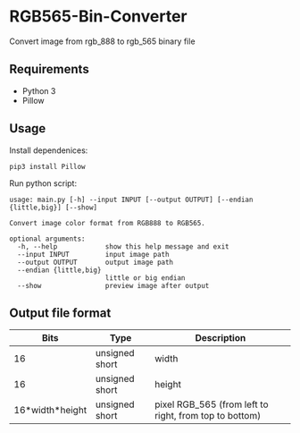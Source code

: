 # RGB565-Bin-Converter

Convert image from rgb_888 to rgb_565 binary file

## Requirements

- Python 3
- Pillow

## Usage

Install dependenices:

```shell
pip3 install Pillow
```

Run python script:

```
usage: main.py [-h] --input INPUT [--output OUTPUT] [--endian {little,big}] [--show]

Convert image color format from RGB888 to RGB565.

optional arguments:
  -h, --help            show this help message and exit
  --input INPUT         input image path
  --output OUTPUT       output image path
  --endian {little,big}
                        little or big endian
  --show                preview image after output

```

## Output file format

| Bits              | Type           | Description                                            |
|-------------------|----------------|--------------------------------------------------------|
| 16                | unsigned short | width                                                  |
| 16                | unsigned short | height                                                 |
| 16\*width\*height | unsigned short | pixel RGB_565 (from left to right, from top to bottom) |
